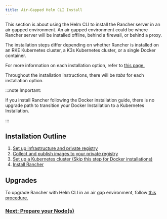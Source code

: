 ```yaml
---
title: Air-Gapped Helm CLI Install
---
```


<head>
  <link rel="canonical" href="https://ranchermanager.docs.rancher.com/getting-started/installation-and-upgrade/other-installation-methods/air-gapped-helm-cli-install"/>
</head>

This section is about using the Helm CLI to install the Rancher server in an air gapped environment. An air gapped environment could be where Rancher server will be installed offline, behind a firewall, or behind a proxy.

The installation steps differ depending on whether Rancher is installed on an RKE Kubernetes cluster, a K3s Kubernetes cluster, or a single Docker container.

For more information on each installation option, refer to [this page.](../../installation-and-upgrade.md)

Throughout the installation instructions, there will be _tabs_ for each installation option.

:::note Important:

If you install Rancher following the Docker installation guide, there is no upgrade path to transition your Docker Installation to a Kubernetes Installation.

:::

## Installation Outline

1. [Set up infrastructure and private registry](infrastructure-private-registry.md)
2. [Collect and publish images to your private registry](publish-images.md)
3. [Set up a Kubernetes cluster (Skip this step for Docker installations)](install-kubernetes.md)
4. [Install Rancher](install-rancher-ha.md)

## Upgrades

To upgrade Rancher with Helm CLI in an air gap environment, follow [this procedure.](../../upgrades.md)

### [Next: Prepare your Node(s)](infrastructure-private-registry.md)
